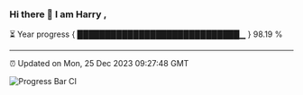 ### Hi there 👋 I am Harry , 

⏳ Year progress { █████████████████████████████▁ } 98.19 %

---

⏰ Updated on Mon, 25 Dec 2023 09:27:48 GMT

![Progress Bar CI](https://github.com/duykhang68/duykhang68/workflows/Progress%20Bar%20CI/badge.svg)
